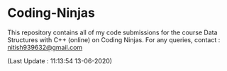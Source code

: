 # Coding-Ninjas
This repository contains all of my code submissions for the course Data Structures with C++ (online) on Coding Ninjas.
For any queries, contact : nitish939632@gmail.com

(Last Update : 11:13:54 13-06-2020)
